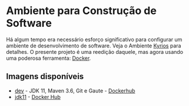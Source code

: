 # Ambiente para Construção de Software

Há algum tempo era necessário esforço significativo para configurar um ambiente de desenvolvimento de software. Veja 
o Ambiente [Kyrios](http://kyrios.sourceforge.net/) para detalhes. O presente projeto é uma reedição daquele, 
mas agora usando uma poderosa ferramenta: [Docker](https://www.docker.com/). 

## Imagens disponíveis

- [dev](dev) - JDK 11, Maven 3.6, Git e Gaute - [Dockerhub](https://hub.docker.com/r/kyriosdata/dev/)
- [jdk11](jdk11) - [Docker Hub](https://hub.docker.com/r/kyriosdata/jdk11/)

